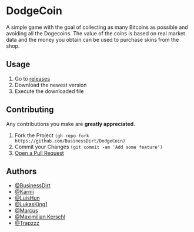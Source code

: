 # DodgeCoin

A simple game with the goal of collecting as many Bitcoins as possible 
and avoiding all the Dogecoins. The value of the coins is based on real market data and
the money you obtain can be used to purchase skins from the shop.


## Usage

1. Go to [releases](https://github.com/BusinessDirt/DodgeCoin/releases)
2. Download the newest version
3. Execute the downloaded file


## Contributing

 Any contributions you make are **greatly appreciated**.

 1. Fork the Project `(gh repo fork https://github.com/BusinessDirt/DodgeCoin)`
 2. Commit your Changes `(git commit -am 'Add some feature')`
 3. [Open a Pull Request](https://docs.github.com/en/pull-requests/collaborating-with-pull-requests/proposing-changes-to-your-work-with-pull-requests/creating-a-pull-request-from-a-fork)


## Authors

- [@BusinessDirt](https://www.github.com/BusinessDirt)
- [@Karnii](https://www.github.com/Karnii)
- [@LuisHun](https://www.github.com/LuisHun)
- [@LukasKing1](https://www.github.com/LukasKing1)
- [@Marcus](https://www.github.com/Marcus-Howell)
- [@Maximilian Kerschl](https://www.github.com/Madmaxs-dev)
- [@Trapzzz](https://www.github.com/sheeshonaut)

